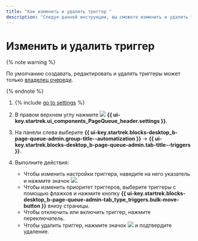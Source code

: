 ```yaml
---
title: "Как изменить и удалить триггер "
description: "Следуя данной инструкции, вы сможете изменить и удалить триггер."
---
```


# Изменить и удалить триггер

{% note warning %}

По умолчанию создавать, редактировать и удалять триггеры может только [владелец очереди](../manager/queue-access.md).

{% endnote %}

1. {% include [go to settings](../../_includes/tracker/transition-page.md) %} 

1. В правом верхнем углу нажмите ![](../../_assets/tracker/svg/queue-settings.svg) **{{ ui-key.startrek.ui_components_PageQueue_header.settings }}**. 

1. На панели слева выберите **{{ ui-key.startrek.blocks-desktop_b-page-queue-admin.group-title--automatization }}** → **{{ ui-key.startrek.blocks-desktop_b-page-queue-admin.tab-title--triggers }}**.

1. Выполните действия: 
    - Чтобы изменить настройки триггера, наведите на него указатель и нажмите значок ![](../../_assets/tracker/icon-edit.png).
    - Чтобы изменить приоритет триггеров, выберите триггеры с помощью флажков и нажмите кнопку **{{ ui-key.startrek.blocks-desktop_b-page-queue-admin-tab_type_triggers.bulk-move-button }}** внизу страницы.
    - Чтобы отключить или включить триггер, нажмите переключатель.
    - Чтобы удалить триггер, нажмите значок ![](../../_assets/tracker/icon-delete.png) и подтвердите удаление.



